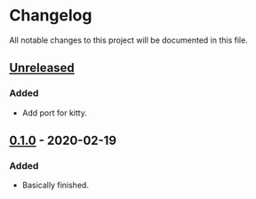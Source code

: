 # Changelog

All notable changes to this project will be documented in this file.

## [Unreleased]

### Added

- Add port for kitty.

## [0.1.0] - 2020-02-19

### Added

- Basically finished.

[unreleased]: https://github.com/sainnhe/sonokai/compare/v0.1.0...HEAD
[0.1.0]: https://github.com/sainnhe/sonokai/releases/tag/v0.1.0
